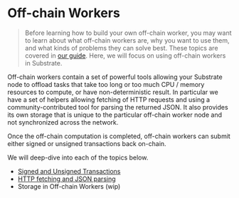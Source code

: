 # Off-chain Workers

> Before learning how to build your own off-chain worker, you may want to learn about what off-chain workers are, why you want to use them, and what kinds of problems they can solve best. These topics are covered in [our guide](https://substrate.dev/docs/en/conceptual/core/off-chain-workers). Here, we will focus on using off-chain workers in Substrate.

Off-chain workers contain a set of powerful tools allowing your Substrate node to offload tasks that take too long or too much CPU / memory resources to compute, or have non-deterministic result. In particular we have a set of helpers allowing fetching of HTTP requests and using a community-contributed tool for parsing the returned JSON. It also provides its own storage that is unique to the particular off-chain worker node and not synchronized across the network.

Once the off-chain computation is completed, off-chain workers can submit either signed or unsigned transactions back on-chain.

We will deep-dive into each of the topics below.

- [Signed and Unsigned Transactions](./transactions.md)
- [HTTP fetching and JSON parsing](./http-json.md)
- Storage in Off-chain Workers (wip)
